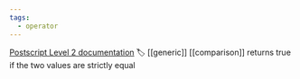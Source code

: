 ```yaml
---
tags:
  - operator
---
```

[Postscript Level 2 documentation](https://hepunx.rl.ac.uk/~adye/psdocs/ref/PSL2e.html#eq)
🏷️ [[generic]] [[comparison]]
returns true if the two values are strictly equal